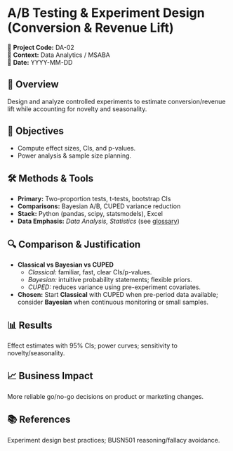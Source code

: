 # A/B Testing & Experiment Design (Conversion & Revenue Lift)

📂 **Project Code:** DA-02  
📄 **Context:** Data Analytics / MSABA  
📅 **Date:** YYYY-MM-DD

## 📌 Overview
Design and analyze controlled experiments to estimate conversion/revenue lift while accounting for novelty and seasonality.

## 🎯 Objectives
- Compute effect sizes, CIs, and p-values.
- Power analysis & sample size planning.

## 🛠️ Methods & Tools
- **Primary:** Two-proportion tests, t-tests, bootstrap CIs
- **Comparisons:** Bayesian A/B, CUPED variance reduction
- **Stack:** Python (pandas, scipy, statsmodels), Excel
- **Data Emphasis:** *Data Analysis, Statistics* (see [glossary](../../glossary.md#-data-analysis--statistics))

## 🔍 Comparison & Justification
- **Classical vs Bayesian vs CUPED**  
  - *Classical:* familiar, fast, clear CIs/p-values.  
  - *Bayesian:* intuitive probability statements; flexible priors.  
  - *CUPED:* reduces variance using pre-experiment covariates.  
- **Chosen:** Start **Classical** with CUPED when pre-period data available; consider **Bayesian** when continuous monitoring or small samples.

## 📊 Results
Effect estimates with 95% CIs; power curves; sensitivity to novelty/seasonality.

## 📈 Business Impact
More reliable go/no-go decisions on product or marketing changes.

## 📚 References
Experiment design best practices; BUSN501 reasoning/fallacy avoidance.
